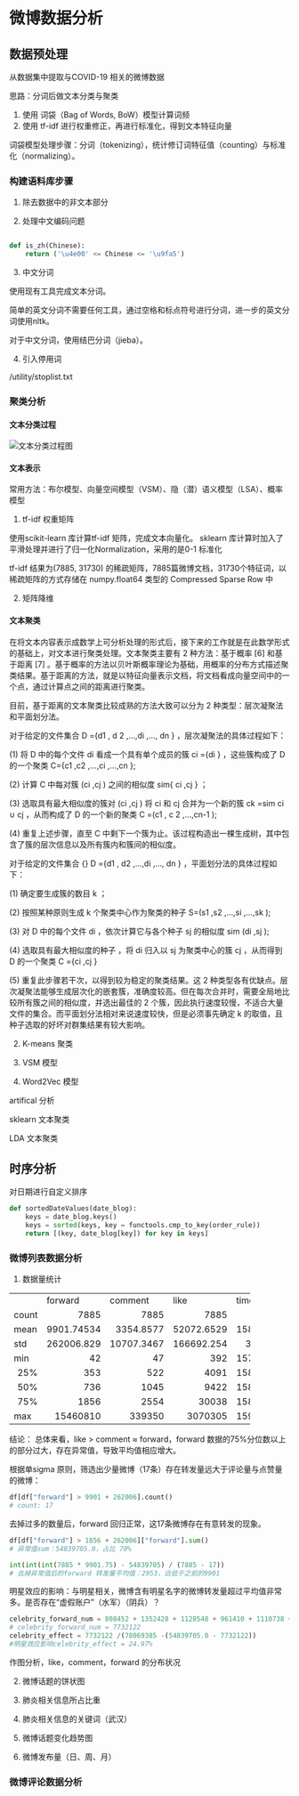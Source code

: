 # 微博数据分析

## 数据预处理

从数据集中提取与COVID-19 相关的微博数据

思路：分词后做文本分类与聚类

1. 使用 词袋（Bag of Words, BoW）模型计算词频
2. 使用 tf-idf 进行权重修正，再进行标准化，得到文本特征向量

词袋模型处理步骤：分词（tokenizing），统计修订词特征值（counting）与标准化（normalizing）。

### 构建语料库步骤

1. 除去数据中的非文本部分

2. 处理中文编码问题

```python

def is_zh(Chinese):
    return ('\u4e00' <= Chinese <= '\u9fa5')

```

3. 中文分词

使用现有工具完成文本分词。

简单的英文分词不需要任何工具，通过空格和标点符号进行分词，进一步的英文分词使用nltk。

对于中文分词，使用结巴分词（jieba）。

4. 引入停用词

/utility/stoplist.txt

### 聚类分析

#### 文本分类过程
<img src = "https://img-blog.csdnimg.cn/20181218160433769.png" title = "文本分类过程图"></img>

#### 文本表示
常用方法：布尔模型、向量空间模型（VSM）、隐（潜）语义模型（LSA）、概率模型

1. tf-idf 权重矩阵

使用scikit-learn 库计算tf-idf 矩阵，完成文本向量化。
sklearn 库计算时加入了平滑处理并进行了归一化Normalization，采用的是0-1 标准化

tf-idf 结果为(7885, 31730) 的稀疏矩阵，7885篇微博文档，31730个特征词，以稀疏矩阵的方式存储在 numpy.float64 类型的 Compressed Sparse Row 中

2. 矩阵降维



#### 文本聚类

在将文本内容表示成数学上可分析处理的形式后，接下来的工作就是在此数学形式的基础上，对文本进行聚类处理。文本聚类主要有 2 种方法：基于概率 [6] 和基于距离 [7] 。基于概率的方法以贝叶斯概率理论为基础，用概率的分布方式描述聚类结果。基于距离的方法，就是以特征向量表示文档，将文档看成向量空间中的一个点，通过计算点之间的距离进行聚类。 

目前，基于距离的文本聚类比较成熟的方法大致可以分为 2 种类型：层次凝聚法和平面划分法。

对于给定的文件集合 D ={d1 , d 2 ,…,di ,…, dn } ，层次凝聚法的具体过程如下：

(1) 将 D 中的每个文件 di 看成一个具有单个成员的簇 ci ={di } ，这些簇构成了 D 的一个聚类 C={c1 ,c2 ,…,ci ,…,cn };

(2) 计算 C 中每对簇 (ci ,cj ) 之间的相似度 sim{ ci ,cj } ；

(3) 选取具有最大相似度的簇对 (ci ,cj ) 将 ci 和 cj 合并为一个新的簇 ck =sim ci ∪ cj ，从而构成了 D 的一个新的聚类 C =(c1 , c 2 ,…,cn-1 );

(4) 重复上述步骤，直至 C 中剩下一个簇为止。该过程构造出一棵生成树，其中包含了簇的层次信息以及所有簇内和簇间的相似度。


对于给定的文件集合 {} D ={d1 , d2 ,…,di ,…, dn } ，平面划分法的具体过程如下：

(1) 确定要生成簇的数目 k ；

(2) 按照某种原则生成 k 个聚类中心作为聚类的种子 S=(s1 ,s2 ,…,si ,…,sk );

(3) 对 D 中的每个文件 di ，依次计算它与各个种子 sj 的相似度 sim (di ,sj );
 
(4) 选取具有最大相似度的种子 ，将 di 归入以 sj 为聚类中心的簇 cj ，从而得到 D 的一个聚类 C ={ci ,cj }

(5) 重复此步骤若干次，以得到较为稳定的聚类结果。这 2 种类型各有优缺点。层次凝聚法能够生成层次化的嵌套簇，准确度较高。但在每次合并时，需要全局地比较所有簇之间的相似度，并选出最佳的 2 个簇，因此执行速度较慢，不适合大量文件的集合。而平面划分法相对来说速度较快，但是必须事先确定 k 的取值，且种子选取的好坏对群集结果有较大影响。


2. K-means 聚类


3. VSM 模型


4. Word2Vec 模型 

artifical 分析

sklearn 文本聚类

LDA 文本聚类

## 时序分析

对日期进行自定义排序

```python
def sortedDateValues(date_blog):
    keys = date_blog.keys()
    keys = sorted(keys, key = functools.cmp_to_key(order_rule))
    return [(key, date_blog[key]) for key in keys]

```

### 微博列表数据分析

1. 数据量统计

<table border=0 cellpadding=0 cellspacing=0 width=435 style='border-collapse:
 collapse;table-layout:fixed;width:325pt'>
 <col width=87 span=5 style='width:65pt'>
 <tr height=21 style='height:16.0pt'>
  <td height=21 width=87 style='height:16.0pt;width:65pt'></td>
  <td width=87 style='width:65pt'>forward</td>
  <td width=87 style='width:65pt'>comment</td>
  <td width=87 style='width:65pt'>like</td>
  <td width=87 style='width:65pt'>timeStamp</td>
 </tr>
 <tr height=21 style='height:16.0pt'>
  <td height=21 style='height:16.0pt'>count</td>
  <td align=right>7885</td>
  <td align=right>7885</td>
  <td align=right>7885</td>
  <td align=right>7885</td>
 </tr>
 <tr height=21 style='height:16.0pt'>
  <td height=21 style='height:16.0pt'>mean</td>
  <td align=right>9901.74534</td>
  <td align=right>3354.8577</td>
  <td align=right>52072.6529</td>
  <td align=right>1584050466</td>
 </tr>
 <tr height=21 style='height:16.0pt'>
  <td height=21 style='height:16.0pt'>std</td>
  <td align=right>262006.829</td>
  <td align=right>10707.3467</td>
  <td align=right>166692.254</td>
  <td align=right>3511551.7</td>
 </tr>
 <tr height=21 style='height:16.0pt'>
  <td height=21 style='height:16.0pt'>min</td>
  <td align=right>42</td>
  <td align=right>47</td>
  <td align=right>392</td>
  <td align=right>1577840100</td>
 </tr>
 <tr height=21 style='height:16.0pt'>
  <td height=21 class=xl63 align=right style='height:16.0pt'>25%</td>
  <td align=right>353</td>
  <td align=right>522</td>
  <td align=right>4091</td>
  <td align=right>1580912880</td>
 </tr>
 <tr height=21 style='height:16.0pt'>
  <td height=21 class=xl63 align=right style='height:16.0pt'>50%</td>
  <td align=right>736</td>
  <td align=right>1045</td>
  <td align=right>9422</td>
  <td align=right>1583843280</td>
 </tr>
 <tr height=21 style='height:16.0pt'>
  <td height=21 class=xl63 align=right style='height:16.0pt'>75%</td>
  <td align=right>1856</td>
  <td align=right>2554</td>
  <td align=right>30038</td>
  <td align=right>1586784960</td>
 </tr>
 <tr height=21 style='height:16.0pt'>
  <td height=21 style='height:16.0pt'>max</td>
  <td align=right>15460810</td>
  <td align=right>339350</td>
  <td align=right>3070305</td>
  <td align=right>1590940440</td>
 </tr>
 <![if supportMisalignedColumns]>
 <tr height=0 style='display:none'>
  <td width=87 style='width:65pt'></td>
  <td width=87 style='width:65pt'></td>
  <td width=87 style='width:65pt'></td>
  <td width=87 style='width:65pt'></td>
  <td width=87 style='width:65pt'></td>
 </tr>
 <![endif]>
</table>


结论：
总体来看，like $\gt$ comment $\approx$ forward，forward 数据的75%分位数以上的部分过大，存在异常值，导致平均值相应增大。

根据单sigma 原则，筛选出少量微博（17条）存在转发量远大于评论量与点赞量的微博：
```python
df[df["forward"] > 9901 + 262006].count()
# count: 17
```
去掉过多的数量后，forward 回归正常，这17条微博存在有意转发的现象。
```python
df[df["forward"] > 1856 + 262006]["forward"].sum()
# 异常值sum：54839705.0，占比 70%

int(int(int(7885 * 9901.75) - 54839705) / (7885 - 17))
# 去掉异常值后的forward 转发量平均值：2953，远低于之前的9901
```

明星效应的影响：与明星相关，微博含有明星名字的微博转发量超过平均值非常多。是否存在“虚假账户”（水军）（阴兵）？
```python
celebrity_forward_num = 808452 + 1352428 + 1128548 + 961410 + 1110738 + 1134405 + 1236141
# celebrity_forward_num = 7732122
celebrity_effect = 7732122 /(78069385 -(54839705.0 - 7732122))
#明星效应影响celebrity_effect = 24.97%
```


作图分析，like，comment，forward 的分布状况



2. 微博话题的饼状图



3. 肺炎相关信息所占比重



4. 肺炎相关信息的关键词（武汉）



5. 微博话题变化趋势图


1. 微博发布量（日、周、月）





### 微博评论数据分析


